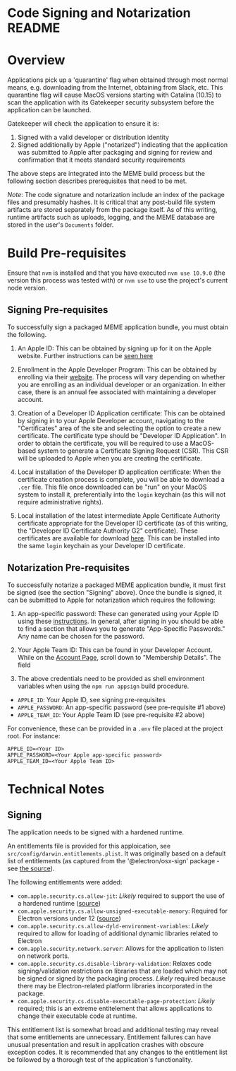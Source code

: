 # Code Signing and Notarization README

# Overview

Applications pick up a 'quarantine' flag when obtained through most normal means, e.g. downloading from the Internet, obtaining from Slack, etc.
This quarantine flag will cause MacOS versions starting with Catalina (10.15) to scan the application with its Gatekeeper security subsystem before the application can be launched.

Gatekeeper will check the application to ensure it is:

1. Signed with a valid developer or distribution identity
2. Signed additionally by Apple ("notarized") indicating that the application was submitted to Apple after packaging and signing for review and confirmation that it meets standard security requirements

The above steps are integrated into the MEME build process but the following section describes prerequisites that need to be met.

*Note*: The code signature and notarization include an index of the package files and presumably hashes. 
It is critical that any post-build file system artifacts are stored separately from the package itself.
As of this writing, runtime artifacts such as uploads, logging, and the MEME database are stored in the user's `Documents` folder.

# Build Pre-requisites

Ensure that `nvm` is installed and that you have executed `nvm use 10.9.0` (the version this process was tested with) or `nvm use` to use the project's current node version.

## Signing Pre-requisites 

To successfully sign a packaged MEME application bundle, you must obtain the following.

1. An Apple ID: This can be obtained by signing up for it on the Apple website. Further instructions can be [seen here](https://support.apple.com/en-us/HT204316)

2. Enrollment in the Apple Developer Program: This can be obtained by enrolling via their [website](https://developer.apple.com/programs/enroll/).
The process will vary depending on whether you are enrolling as an individual developer or an organization.
In either case, there is an annual fee associated with maintaining a developer account.

3. Creation of a Developer ID Application certificate: This can be obtained by signing in to your Apple Developer account, navigating to the "Certificates" area of the site and selecting the option to create a new certificate.
The certificate type should be "Developer ID Application".
In order to obtain the certificate, you will be required to use a MacOS-based system to generate a Certificate Signing Request (CSR).
This CSR will be uploaded to Apple when you are creating the certificate.

4. Local installation of the Developer ID application certificate: When the certificate creation process is complete, you will be able to download a `.cer` file.
This file once downloaded can be "run" on your MacOS system to install it, preferentially into the `login` keychain (as this will not require administrative rights).

5. Local installation of the latest intermediate Apple Certificate Authority certificate appropriate for the Developer ID certificate (as of this writing, the "Developer ID Certificate Authority G2" certificate).
These certificates are available for download [here](https://www.apple.com/certificateauthority/).
This can be installed into the same `login` keychain as your Developer ID certificate.

## Notarization Pre-requisites

To successfully notarize a packaged MEME application bundle, it must first be signed (see the section "Signing" above).
Once the bundle is signed, it can be submitted to Apple for notarization which requires the following:

1. An app-specific password: These can generated using your Apple ID using these [instructions](https://support.apple.com/en-us/HT204397).
In general, after signing in you should be able to find a section that allows you to generate "App-Specific Passwords."
Any name can be chosen for the password.

2. Your Apple Team ID: This can be found in your Developer Account.
While on the [Account Page](https://developer.apple.com/account), scroll down to "Membership Details".
The field

3. The above credentials need to be provided as shell environment variables when using the `npm run appsign` build procedure.

- `APPLE_ID`: Your Apple ID, see signing pre-requisites
- `APPLE_PASSWORD`: An app-specific password (see pre-requisite #1 above)
- `APPLE_TEAM_ID`: Your Apple Team ID (see pre-requisite #2 above)

For convenience, these can be provided in a `.env` file placed at the project root. For instance:

```
APPLE_ID=<Your ID>
APPLE_PASSWORD=<Your Apple app-specific password>
APPLE_TEAM_ID=<Your Apple Team ID>
```

# Technical Notes

## Signing

The application needs to be signed with a hardened runtime.

An entitlements file is provided for this apploication, see `src/config/darwin.entitlements.plist`.
It was originally based on a default list of entitlements (as captured from the '@electron/osx-sign' package - see [the source](https://github.com/electron/osx-sign/tree/main/entitlements)).

The following entitlements were added:

- `com.apple.security.cs.allow-jit`: *Likely* required to support the use of a hardened runtime ([source](https://github.com/electron/notarize#prerequisites))
- `com.apple.security.cs.allow-unsigned-executable-memory`: Required for Electron versions under 12 ([source](https://github.com/electron/notarize#prerequisites))
- `com.apple.security.cs.allow-dyld-environment-variables`: *Likely* required to allow for loading of additional dynamic libraries related to Electron
- `com.apple.security.network.server`: Allows for the application to listen on network ports.
- `com.apple.security.cs.disable-library-validation`: Relaxes code signing/validation restrictions on libraries that are loaded which may not be signed or signed by the packaging process. *Likely* required because there may be Electron-related platform libraries incorporated in the package.
- `com.apple.security.cs.disable-executable-page-protection`: *Likely* required; this is an extreme entitelement that allows applications to change their executable code at runtime.

This entitlement list is somewhat broad and additional testing may reveal that some entitlements are unnecessary.
Entitlement failures can have unusual presentation and result in application crashes with obscure exception codes.
It is recommended that any changes to the entitlement list be followed by a thorough test of the application's functionality.
